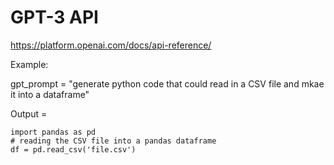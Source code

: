 # GPT-3 API 

https://platform.openai.com/docs/api-reference/  

Example:  

gpt_prompt = "generate python code that could read in a CSV file and mkae it into a dataframe" 

Output = 

```
import pandas as pd 
# reading the CSV file into a pandas dataframe 
df = pd.read_csv('file.csv')
```
